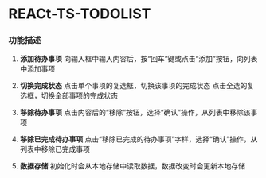 # REACt-TS-TODOLIST

### 功能描述

1. **添加待办事项**
  向输入框中输入内容后，按“回车”键或点击“添加”按钮，向列表中添加事项

2. **切换完成状态**
  点击单个事项的复选框，切换该事项的完成状态
  点击全选的复选框，切换全部事项的完成状态

3. **移除待办事项**
  点击内容后的“移除”按钮，选择“确认”操作，从列表中移除该事项

4. **移除已完成待办事项**
  点击“移除已完成的待办事项”字样，选择“确认”操作，从列表中移除已完成事项

5. **数据存储**
  初始化时会从本地存储中读取数据，数据改变时会更新本地存储

